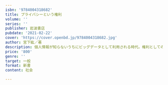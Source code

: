 ```yaml
---
isbn: '9784004318682'
title: プライバシーという権利
volume: ''
series: ''
publisher: 岩波書店
pubdate: '2021-02-22'
cover: 'https://cover.openbd.jp/9784004318682.jpg'
author: 宮下紘／著
description: 個人情報が知らないうちにビッグデータとして利用される時代。権利としてのプライバシーを問いなおす。
price: '800'
genre: ''
target: 一般
format: 新書
content: 社会

---
```

